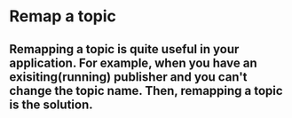 # Remap a topic
## Remapping a topic is quite useful in your application. For example, when you have an exisiting(running) publisher and you can't change the topic name. Then, remapping a topic is the solution. 
